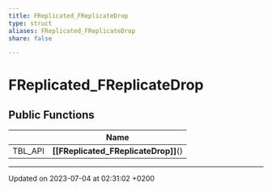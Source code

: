```yaml
---
title: FReplicated_FReplicateDrop
type: struct
aliases: FReplicated_FReplicateDrop
share: false

---
```


# FReplicated_FReplicateDrop





## Public Functions

|                | Name           |
| -------------- | -------------- |
| TBL_API | **[[FReplicated_FReplicateDrop]]**() |

-------------------------------

Updated on 2023-07-04 at 02:31:02 +0200